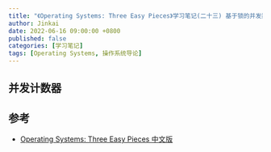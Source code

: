 ```yaml
---
title: "《Operating Systems: Three Easy Pieces》学习笔记(二十三) 基于锁的并发数据结构"
author: Jinkai
date: 2022-06-16 09:00:00 +0800
published: false
categories: [学习笔记]
tags: [Operating Systems, 操作系统导论]
---
```


## 并发计数器



## 参考

- [Operating Systems: Three Easy Pieces 中文版](https://pages.cs.wisc.edu/~remzi/OSTEP/Chinese/29.pdf)
